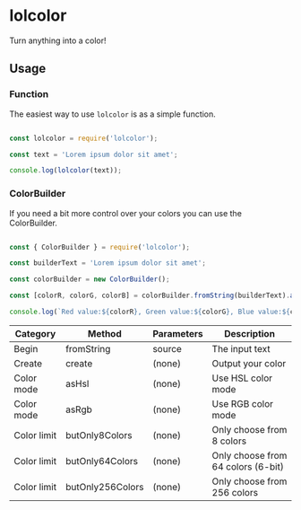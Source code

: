 # lolcolor
Turn anything into a color!

## Usage

### Function

The easiest way to use `lolcolor` is as a simple function.

```javascript

const lolcolor = require('lolcolor');

const text = 'Lorem ipsum dolor sit amet';

console.log(lolcolor(text));

```

### ColorBuilder

If you need a bit more control over your colors you can use the ColorBuilder.

```javascript

const { ColorBuilder } = require('lolcolor');

const builderText = 'Lorem ipsum dolor sit amet';

const colorBuilder = new ColorBuilder();

const [colorR, colorG, colorB] = colorBuilder.fromString(builderText).asRgb().butOnly64Colors().create();

console.log(`Red value:${colorR}, Green value:${colorG}, Blue value:${colorB}`);

```

| Category    | Method           | Parameters     | Description                        |
| ----------- | ---------------- | -------------- | ---------------------------------- |
| Begin       | fromString       | source<string> | The input text                     |
| Create      | create           | (none)         | Output your color                  |
| Color mode  | asHsl            | (none)         | Use HSL color mode                 |
| Color mode  | asRgb            | (none)         | Use RGB color mode                 |
| Color limit | butOnly8Colors   | (none)         | Only choose from 8 colors          |
| Color limit | butOnly64Colors  | (none)         | Only choose from 64 colors (6-bit) |
| Color limit | butOnly256Colors | (none)         | Only choose from 256 colors        |
